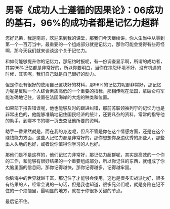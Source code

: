 # 男哥《成功人士遵循的因果论》：06成功的基石，96%的成功者都是记忆力超群

您好兄弟，我是南哥，欢迎来到我的课堂，那我们今天继续讲，你人生当中从零到第一个一百万当中，最重要的一个组成部分就是记忆力，那你可能会觉得有些奇怪啊，那今天我们就来谈谈这个关于记忆力。

和如何能够提升你的记忆力，那纽约时报呢，有一份调查显示啊，所谓的成功者，其实96%记忆都是非常好的，所以你要明白，当你在抱怨环境不好，没有机遇的时候，其实呢，我们自己就是自己很好的动力。

但是你没有很好的使用自己这块好的材料，那96%的记忆力呢都非常好，那记忆力呢是反映一个人综合素质高低的一个重要的指标，那相传呢在法国，拿破仑将军能准确地记住，设置在法国海岸的大炮的种类和位置。

如果部下报告错误呢，他也能够及时的跟进纠错，那前苏联领袖列宁的记忆力也是非常出色的，他能够准确地记住国民经济的统计，还要凡杂的资料，常常的指导他的助手，到哪本书的哪一页去查证他所要的资料。

助手一番果然就是，而在我的身边呢，但凡不管是你在这个情感方面，还是在这个赚钱能力方面，这些人记忆力都是非常好的，那你想想你身边优秀的那些人，那些出人头地的也好，或者说你值得你学习的人也好。

那他们是不是这样的，他们记忆力非常好，那记忆力超群呢，其实是高效的一个你的工作，和能够有很好结果的一个重要组成部分，所以你记住的东西，就组成了你大脑里面的信息网，那你记得越快，那你记得越多，记得越牢固。

你脑海中的世界就越丰富，那记住了才能够会使用，这也是很多实战派也好，很多有结果的人，经常会说的一句话，但是我也知道，很多兄弟们呢，就是身陷在记不住的一个烦恼里，最明显的地方，就在于你很多关键的节点。

最后记不住。